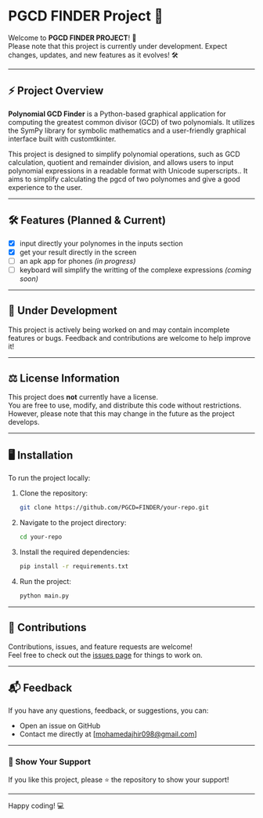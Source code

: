 # PGCD FINDER Project 🚀

Welcome to **PGCD FINDER PROJECT**! 🎉  
Please note that this project is currently under development. Expect changes, updates, and new features as it evolves! 🛠️  

---

## ⚡ Project Overview
**Polynomial GCD Finder** is a Python-based graphical application for computing the greatest common divisor (GCD) of two polynomials. It utilizes the SymPy library for symbolic mathematics and a user-friendly graphical interface built with customtkinter.

This project is designed to simplify polynomial operations, such as GCD calculation, quotient and remainder division, and allows users to input polynomial expressions in a readable format with Unicode superscripts.. It aims to simplify calculating the pgcd of two polynomes and give a good experience to the user.  

---

## 🛠 Features (Planned & Current)
- [x] input directly your polynomes in the inputs section  
- [x] get your result directly in the screen  
- [ ] an apk app for phones *(in progress)*  
- [ ] keyboard will simplify the writting of the complexe expressions *(coming soon)*  

---

## 🚧 Under Development
This project is actively being worked on and may contain incomplete features or bugs. Feedback and contributions are welcome to help improve it!  

---

## ⚖️ License Information
This project does **not** currently have a license.  
You are free to use, modify, and distribute this code without restrictions. However, please note that this may change in the future as the project develops.  

---

## 🖥️ Installation
To run the project locally:  

1. Clone the repository:  
   ```bash
   git clone https://github.com/PGCD=FINDER/your-repo.git
   ```  
2. Navigate to the project directory:  
   ```bash
   cd your-repo
   ```  
3. Install the required dependencies:  
   ```bash
   pip install -r requirements.txt
   ```  
4. Run the project:  
   ```bash
   python main.py
   ```  

---

## 🤝 Contributions
Contributions, issues, and feature requests are welcome!  
Feel free to check out the [issues page](#) for things to work on.  

---

## 📬 Feedback
If you have any questions, feedback, or suggestions, you can:  
- Open an issue on GitHub  
- Contact me directly at [mohamedajhir098@gmail.com]  

---

### 🌟 Show Your Support
If you like this project, please ⭐ the repository to show your support!  

---

Happy coding! 💻


